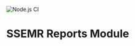 ![Node.js CI](https://github.com/openmrs/openmrs-esm-template-app/workflows/Node.js%20CI/badge.svg)

# SSEMR Reports Module

